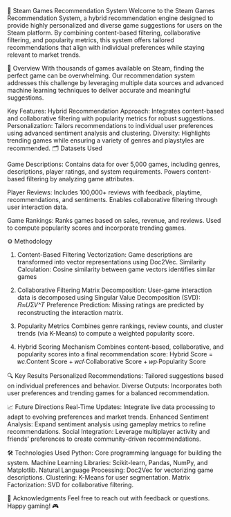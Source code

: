 🚀 Steam Games Recommendation System
Welcome to the Steam Games Recommendation System, a hybrid recommendation engine designed to provide highly personalized and diverse game suggestions for users on the Steam platform. By combining content-based filtering, collaborative filtering, and popularity metrics, this system offers tailored recommendations that align with individual preferences while staying relevant to market trends.

📖 Overview
With thousands of games available on Steam, finding the perfect game can be overwhelming. Our recommendation system addresses this challenge by leveraging multiple data sources and advanced machine learning techniques to deliver accurate and meaningful suggestions.

Key Features:
Hybrid Recommendation Approach: Integrates content-based and collaborative filtering with popularity metrics for robust suggestions.
Personalization: Tailors recommendations to individual user preferences using advanced sentiment analysis and clustering.
Diversity: Highlights trending games while ensuring a variety of genres and playstyles are recommended.
🗂️ Datasets Used

Game Descriptions:
Contains data for over 5,000 games, including genres, descriptions, player ratings, and system requirements.
Powers content-based filtering by analyzing game attributes.

Player Reviews:
Includes 100,000+ reviews with feedback, playtime, recommendations, and sentiments.
Enables collaborative filtering through user interaction data.

Game Rankings:
Ranks games based on sales, revenue, and reviews.
Used to compute popularity scores and incorporate trending games.

⚙️ Methodology
1. Content-Based Filtering
Vectorization: Game descriptions are transformed into vector representations using Doc2Vec.
Similarity Calculation: Cosine similarity between game vectors identifies similar games

2. Collaborative Filtering
Matrix Decomposition: User-game interaction data is decomposed using Singular Value Decomposition (SVD):
𝑅≈𝑈Σ𝑉^𝑇
Preference Prediction: Missing ratings are predicted by reconstructing the interaction matrix.

4. Popularity Metrics
Combines genre rankings, review counts, and cluster trends (via K-Means) to compute a weighted popularity score.

6. Hybrid Scoring Mechanism
Combines content-based, collaborative, and popularity scores into a final recommendation score:
Hybrid Score = 𝑤𝑐.Content Score + 𝑤𝑐𝑓⋅Collaborative Score + 𝑤𝑝⋅Popularity Score

🔍 Key Results
Personalized Recommendations: Tailored suggestions based on individual preferences and behavior.
Diverse Outputs: Incorporates both user preferences and trending games for a balanced recommendation.

📈 Future Directions
Real-Time Updates: Integrate live data processing to adapt to evolving preferences and market trends.
Enhanced Sentiment Analysis: Expand sentiment analysis using gameplay metrics to refine recommendations.
Social Integration: Leverage multiplayer activity and friends’ preferences to create community-driven recommendations.

🛠️ Technologies Used
Python: Core programming language for building the system.
Machine Learning Libraries: Scikit-learn, Pandas, NumPy, and Matplotlib.
Natural Language Processing: Doc2Vec for vectorizing game descriptions.
Clustering: K-Means for user segmentation.
Matrix Factorization: SVD for collaborative filtering.

🤝 Acknowledgments
Feel free to reach out with feedback or questions. Happy gaming! 🎮
